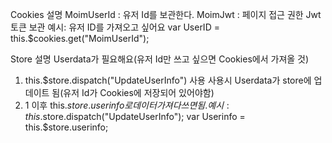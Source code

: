 Cookies 설명
MoimUserId : 유저 Id를 보관한다.
MoimJwt : 페이지 접근 권한 Jwt 토큰 보관
예시: 유저 ID를 가져오고 싶어요
var UserID = this.$cookies.get("MoimUserId");

Store 설명
Userdata가 필요해요(유저 Id만 쓰고 싶으면 Cookies에서 가져올 것)
1. this.$store.dispatch("UpdateUserInfo") 사용
사용시 Userdata가 store에 업데이트 됨(유저 Id가 Cookies에 저장되어 있어야함)
2. 1 이후 this.$store.userinfo로 데이터 가져다 쓰면 됨.
예시:
this.$store.dispatch("UpdateUserInfo");
var Userinfo = this.$store.userinfo;